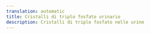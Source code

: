 ```yaml
---
translation: automatic
title: Cristalli di triplo fosfato urinario
description: Cristalli di triplo fosfato nelle urine
---
```

